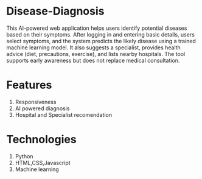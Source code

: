 # Disease-Diagnosis
This AI-powered web application helps users identify potential diseases based on their symptoms. After logging in and entering basic details, users select symptoms, and the system predicts the likely disease using a trained machine learning model. It also suggests a specialist, provides health advice (diet, precautions, exercise), and lists nearby hospitals. The tool supports early awareness but does not replace medical consultation.
# Features
1. Responsiveness
2. AI powered diagnosis
3. Hospital and Specialist recomendation
# Technologies
1. Python
2. HTML,CSS,Javascript
3. Machine learning
